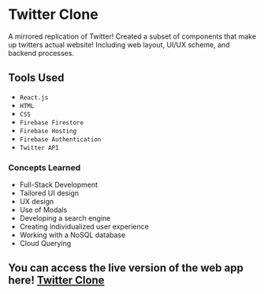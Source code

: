 # Twitter Clone
A mirrored replication of Twitter! Created a subset of components that make up twitters actual website! Including web layout, UI/UX scheme, and backend processes.  
## Tools Used
* `React.js`
* `HTML`
* `CSS`
* `Firebase Firestore`
* `Firebase Hosting`
* `Firebase Authentication`
* `Twitter API` 

### Concepts Learned
* Full-Stack Development
* Tailored UI design
* UX design
* Use of Modals
* Developing a search engine
* Creating individualized user experience
* Working with a NoSQL database
* Cloud Querying 

## You can access the live version of the web app here! [Twitter Clone](`https://social-media-clone-e4f34.web.app/`)

